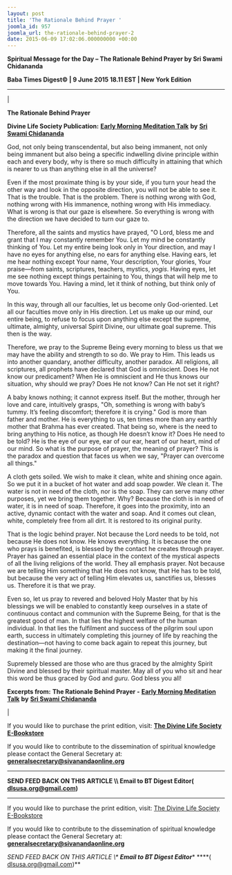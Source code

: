 ```yaml
---
layout: post
title: 'The Rationale Behind Prayer '
joomla_id: 957
joomla_url: the-rationale-behind-prayer-2
date: 2015-06-09 17:02:06.000000000 +00:00
---
```

  

















































**Spiritual Message for the Day – The Rationale Behind Prayer by Sri Swami Chidananda**



**Baba Times Digest© | 9 June 2015 18.11 EST | New York Edition**

* * *

| 

**The Rationale Behind Prayer**

**Divine Life Society Publication:** [**Early Morning Meditation Talk**](http://www.dlshq.org/messages/prayer_rationale.htm) **by** [**Sri Swami Chidananda**](http://www.dlshq.org/saints/chida.htm)

God, not only being transcendental, but also being immanent, not only being immanent but also being a specific indwelling divine principle within each and every body, why is there so much difficulty in attaining that which is nearer to us than anything else in all the universe?

Even if the most proximate thing is by your side, if you turn your head the other way and look in the opposite direction, you will not be able to see it. That is the trouble. That is the problem. There is nothing wrong with God, nothing wrong with His immanence, nothing wrong with His immediacy. What is wrong is that our gaze is elsewhere. So everything is wrong with the direction we have decided to turn our gaze to.

Therefore, all the saints and mystics have prayed, "O Lord, bless me and grant that I may constantly remember You. Let my mind be constantly thinking of You. Let my entire being look only in Your direction, and may I have no eyes for anything else, no ears for anything else. Having ears, let me hear nothing except Your name, Your description, Your glories, Your praise—from saints, scriptures, teachers, mystics, _yogis_. Having eyes, let me see nothing except things pertaining to You, things that will help me to move towards You. Having a mind, let it think of nothing, but think only of You.

In this way, through all our faculties, let us become only God-oriented. Let all our faculties move only in His direction. Let us make up our mind, our entire being, to refuse to focus upon anything else except the supreme, ultimate, almighty, universal Spirit Divine, our ultimate goal supreme. This then is the way.

Therefore, we pray to the Supreme Being every morning to bless us that we may have the ability and strength to so do. We pray to Him. This leads us into another quandary, another difficulty, another paradox. All religions, all scriptures, all prophets have declared that God is omniscient. Does He not know our predicament? When He is omniscient and He thus knows our situation, why should we pray? Does He not know? Can He not set it right?

A baby knows nothing; it cannot express itself. But the mother, through her love and care, intuitively grasps, "Oh, something is wrong with baby’s tummy. It’s feeling discomfort; therefore it is crying." God is more than father and mother. He is everything to us, ten times more than any earthly mother that Brahma has ever created. That being so, where is the need to bring anything to His notice, as though He doesn’t know it? Does He need to be told? He is the eye of our eye, ear of our ear, heart of our heart, mind of our mind. So what is the purpose of prayer, the meaning of prayer? This is the paradox and question that faces us when we say, "Prayer can overcome all things."

A cloth gets soiled. We wish to make it clean, white and shining once again. So we put it in a bucket of hot water and add soap powder. We clean it. The water is not in need of the cloth, nor is the soap. They can serve many other purposes, yet we bring them together. Why? Because the cloth is in need of water, it is in need of soap. Therefore, it goes into the proximity, into an active, dynamic contact with the water and soap. And it comes out clean, white, completely free from all dirt. It is restored to its original purity.

That is the logic behind prayer. Not because the Lord needs to be told, not because He does not know. He knows everything. It is because the one who prays is benefited, is blessed by the contact he creates through prayer. Prayer has gained an essential place in the context of the mystical aspects of all the living religions of the world. They all emphasis prayer. Not because we are telling Him something that He does not know, that He has to be told, but because the very act of telling Him elevates us, sanctifies us, blesses us. Therefore it is that we pray.

Even so, let us pray to revered and beloved Holy Master that by his blessings we will be enabled to constantly keep ourselves in a state of continuous contact and communion with the Supreme Being, for that is the greatest good of man. In that lies the highest welfare of the human individual. In that lies the fulfilment and success of the pilgrim soul upon earth, success in ultimately completing this journey of life by reaching the destination—not having to come back again to repeat this journey, but making it the final journey.

Supremely blessed are those who are thus graced by the almighty Spirit Divine and blessed by their spiritual master. May all of you who sit and hear this word be thus graced by God and _guru_. God bless you all!



**Excerpts from:**  **The Rationale Behind Prayer -** [**Early Morning Meditation Talk**](http://www.dlshq.org/messages/prayer_rationale.htm) **by** [**Sri Swami Chidananda**](http://www.dlshq.org/saints/chida.htm)

 |

If you would like to purchase the print edition, visit: **[The Divine Life Society E-Bookstore](http://www.dlshq.org/download/download.htm)**

If you would like to contribute to the dissemination of spiritual knowledge please contact the General Secretary at: [](mailto:%20%3Cscript%20type=%27text/javascript%27%3E%20%3C%21--%20var%20prefix%20=%20%27ma%27%20+%20%27il%27%20+%20%27to%27;%20var%20path%20=%20%27hr%27%20+%20%27ef%27%20+%20%27=%27;%20var%20addy57016%20=%20%27generalsecretary%27%20+%20%27@%27;%20addy57016%20=%20addy57016%20+%20%27sivanandaonline%27%20+%20%27.%27%20+%20%27org%27;%20document.write%28%27%3Ca%20%27%20+%20path%20+%20%27%5C%27%27%20+%20prefix%20+%20%27:%27%20+%20addy57016%20+%20%27%5C%27%3E%27%29;%20document.write%28addy57016%29;%20document.write%28%27%3C%5C/a%3E%27%29;%20//--%3E%5Cn%20%3C/script%3E%3Cscript%20type=%27text/javascript%27%3E%20%3C%21--%20document.write%28%27%3Cspan%20style=%5C%27display:%20none;%5C%27%3E%27%29;%20//--%3E%20%3C/script%3EThis%20email%20address%20is%20being%20protected%20from%20spambots.%20You%20need%20JavaScript%20enabled%20to%20view%20it.%20%3Cscript%20type=%27text/javascript%27%3E%20%3C%21--%20document.write%28%27%3C/%27%29;%20document.write%28%27span%3E%27%29;%20//--%3E%20%3C/script%3E?subject=Contribution%20to%20Dissemination%20of%20Spiritual%20Knowledge) **generalsecretary@sivanandaonline.org**

****

**SEND FEED BACK ON THIS ARTICLE \\\ Email to BT Digest Editor[](mailto:%20%3Cscript%20type=%27text/javascript%27%3E%20%3C%21--%20var%20prefix%20=%20%27ma%27%20+%20%27il%27%20+%20%27to%27;%20var%20path%20=%20%27hr%27%20+%20%27ef%27%20+%20%27=%27;%20var%20addy72654%20=%20%27dlsusa.org%27%20+%20%27@%27;%20addy72654%20=%20addy72654%20+%20%27gmail%27%20+%20%27.%27%20+%20%27com%27;%20document.write%28%27%3Ca%20%27%20+%20path%20+%20%27%5C%27%27%20+%20prefix%20+%20%27:%27%20+%20addy72654%20+%20%27%5C%27%3E%27%29;%20document.write%28addy72654%29;%20document.write%28%27%3C%5C/a%3E%27%29;%20//--%3E%5Cn%20%3C/script%3E%3Cscript%20type=%27text/javascript%27%3E%20%3C%21--%20document.write%28%27%3Cspan%20style=%5C%27display:%20none;%5C%27%3E%27%29;%20//--%3E%20%3C/script%3EThis%20email%20address%20is%20being%20protected%20from%20spambots.%20You%20need%20JavaScript%20enabled%20to%20view%20it.%20%3Cscript%20type=%27text/javascript%27%3E%20%3C%21--%20document.write%28%27%3C/%27%29;%20document.write%28%27span%3E%27%29;%20//--%3E%20%3C/script%3E?subject=DLS%20Posts)( [dlsusa.org@gmail.com](mailto:dlsusa.org@gmail.com))**



* * *



  

If you would like to purchase the print edition, visit: [The Divine Life Society E-Bookstore](http://www.dlshq.org/download/download.htm)

If you would like to contribute to the dissemination of spiritual knowledge please contact the General Secretary at: **[generalsecretary@sivanandaonline.org](mailto:generalsecretary@sivanandaonline.org)**

**SEND FEED BACK ON THIS ARTICLE \\\**  **Email to BT Digest Editor**** [](mailto:%20%3Cscript%20type=%27text/javascript%27%3E%20%3C%21--%20var%20prefix%20=%20%27ma%27%20+%20%27il%27%20+%20%27to%27;%20var%20path%20=%20%27hr%27%20+%20%27ef%27%20+%20%27=%27;%20var%20addy72654%20=%20%27dlsusa.org%27%20+%20%27@%27;%20addy72654%20=%20addy72654%20+%20%27gmail%27%20+%20%27.%27%20+%20%27com%27;%20document.write%28%27%3Ca%20%27%20+%20path%20+%20%27%5C%27%27%20+%20prefix%20+%20%27:%27%20+%20addy72654%20+%20%27%5C%27%3E%27%29;%20document.write%28addy72654%29;%20document.write%28%27%3C%5C/a%3E%27%29;%20//--%3E%5Cn%20%3C/script%3E%3Cscript%20type=%27text/javascript%27%3E%20%3C%21--%20document.write%28%27%3Cspan%20style=%5C%27display:%20none;%5C%27%3E%27%29;%20//--%3E%20%3C/script%3EThis%20email%20address%20is%20being%20protected%20from%20spambots.%20You%20need%20JavaScript%20enabled%20to%20view%20it.%20%3Cscript%20type=%27text/javascript%27%3E%20%3C%21--%20document.write%28%27%3C/%27%29;%20document.write%28%27span%3E%27%29;%20//--%3E%20%3C/script%3E?subject=DLS%20Posts)****( [dlsusa.org@gmail.com](mailto:dlsusa.org@gmail.com))**  
